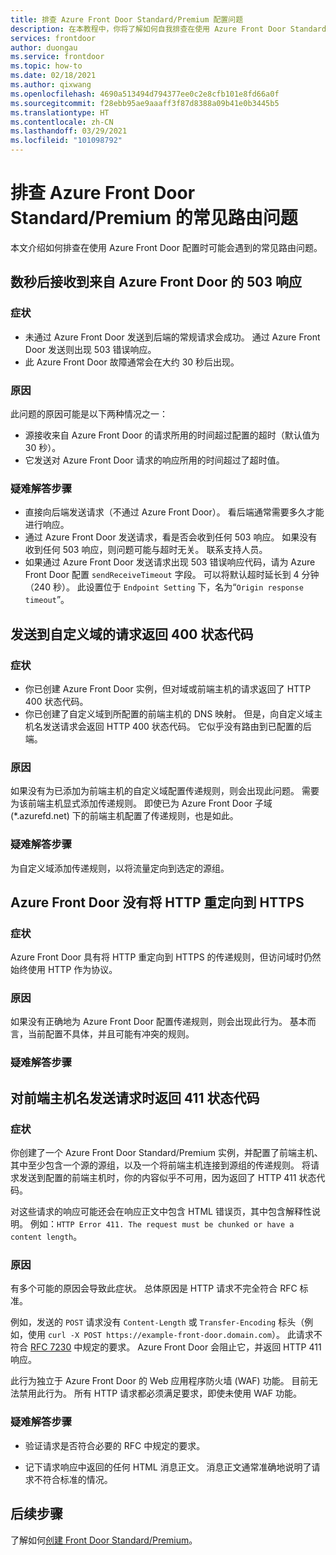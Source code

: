 ```yaml
---
title: 排查 Azure Front Door Standard/Premium 配置问题
description: 在本教程中，你将了解如何自我排查在使用 Azure Front Door Standard/Premium 实例时可能会遇到的一些常见问题。
services: frontdoor
author: duongau
ms.service: frontdoor
ms.topic: how-to
ms.date: 02/18/2021
ms.author: qixwang
ms.openlocfilehash: 4690a513494d794377ee0c2e8cfb101e8fd66a0f
ms.sourcegitcommit: f28ebb95ae9aaaff3f87d8388a09b41e0b3445b5
ms.translationtype: HT
ms.contentlocale: zh-CN
ms.lasthandoff: 03/29/2021
ms.locfileid: "101098792"
---
```

# <a name="troubleshooting-common-routing-problems-with-azure-front-door-standardpremium"></a>排查 Azure Front Door Standard/Premium 的常见路由问题

本文介绍如何排查在使用 Azure Front Door 配置时可能会遇到的常见路由问题。

## <a name="503-response-from-azure-front-door-after-a-few-seconds"></a>数秒后接收到来自 Azure Front Door 的 503 响应

### <a name="symptom"></a>症状

* 未通过 Azure Front Door 发送到后端的常规请求会成功。 通过 Azure Front Door 发送则出现 503 错误响应。
* 此 Azure Front Door 故障通常会在大约 30 秒后出现。

### <a name="cause"></a>原因

此问题的原因可能是以下两种情况之一：
 
* 源接收来自 Azure Front Door 的请求所用的时间超过配置的超时（默认值为 30 秒）。
* 它发送对 Azure Front Door 请求的响应所用的时间超过了超时值。 

### <a name="troubleshooting-steps"></a>疑难解答步骤

* 直接向后端发送请求（不通过 Azure Front Door）。 看后端通常需要多久才能进行响应。
* 通过 Azure Front Door 发送请求，看是否会收到任何 503 响应。 如果没有收到任何 503 响应，则问题可能与超时无关。 联系支持人员。
* 如果通过 Azure Front Door 发送请求出现 503 错误响应代码，请为 Azure Front Door 配置 `sendReceiveTimeout` 字段。 可以将默认超时延长到 4 分钟（240 秒）。 此设置位于 `Endpoint Setting` 下，名为“`Origin response timeout`”。 

## <a name="requests-sent-to-the-custom-domain-return-a-400-status-code"></a>发送到自定义域的请求返回 400 状态代码

### <a name="symptom"></a>症状

* 你已创建 Azure Front Door 实例，但对域或前端主机的请求返回了 HTTP 400 状态代码。
* 你已创建了自定义域到所配置的前端主机的 DNS 映射。 但是，向自定义域主机名发送请求会返回 HTTP 400 状态代码。 它似乎没有路由到已配置的后端。

### <a name="cause"></a>原因

如果没有为已添加为前端主机的自定义域配置传递规则，则会出现此问题。 需要为该前端主机显式添加传递规则。 即使已为 Azure Front Door 子域 (*.azurefd.net) 下的前端主机配置了传递规则，也是如此。

### <a name="troubleshooting-steps"></a>疑难解答步骤

为自定义域添加传递规则，以将流量定向到选定的源组。

## <a name="azure-front-door-doesnt-redirect-http-to-https"></a>Azure Front Door 没有将 HTTP 重定向到 HTTPS

### <a name="symptom"></a>症状

Azure Front Door 具有将 HTTP 重定向到 HTTPS 的传递规则，但访问域时仍然始终使用 HTTP 作为协议。

### <a name="cause"></a>原因

如果没有正确地为 Azure Front Door 配置传递规则，则会出现此行为。 基本而言，当前配置不具体，并且可能有冲突的规则。

### <a name="troubleshooting-steps"></a>疑难解答步骤


## <a name="request-to-the-frontend-host-name-returns-a-411-status-code"></a>对前端主机名发送请求时返回 411 状态代码

### <a name="symptom"></a>症状

你创建了一个 Azure Front Door Standard/Premium 实例，并配置了前端主机、其中至少包含一个源的源组，以及一个将前端主机连接到源组的传递规则。 将请求发送到配置的前端主机时，你的内容似乎不可用，因为返回了 HTTP 411 状态代码。

对这些请求的响应可能还会在响应正文中包含 HTML 错误页，其中包含解释性说明。 例如：`HTTP Error 411. The request must be chunked or have a content length`。

### <a name="cause"></a>原因

有多个可能的原因会导致此症状。 总体原因是 HTTP 请求不完全符合 RFC 标准。 

例如，发送的 `POST` 请求没有 `Content-Length` 或 `Transfer-Encoding` 标头（例如，使用 `curl -X POST https://example-front-door.domain.com`）。 此请求不符合 [RFC 7230](https://tools.ietf.org/html/rfc7230#section-3.3.2) 中规定的要求。 Azure Front Door 会阻止它，并返回 HTTP 411 响应。

此行为独立于 Azure Front Door 的 Web 应用程序防火墙 (WAF) 功能。 目前无法禁用此行为。 所有 HTTP 请求都必须满足要求，即使未使用 WAF 功能。

### <a name="troubleshooting-steps"></a>疑难解答步骤

- 验证请求是否符合必要的 RFC 中规定的要求。

- 记下请求响应中返回的任何 HTML 消息正文。 消息正文通常准确地说明了请求不符合标准的情况。

## <a name="next-steps"></a>后续步骤

了解如何[创建 Front Door Standard/Premium](create-front-door-portal.md)。
